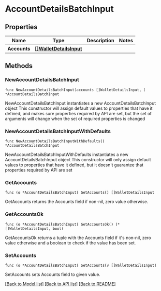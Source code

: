 # AccountDetailsBatchInput

## Properties

Name | Type | Description | Notes
------------ | ------------- | ------------- | -------------
**Accounts** | [**[]WalletDetailsInput**](WalletDetailsInput.md) |  | 

## Methods

### NewAccountDetailsBatchInput

`func NewAccountDetailsBatchInput(accounts []WalletDetailsInput, ) *AccountDetailsBatchInput`

NewAccountDetailsBatchInput instantiates a new AccountDetailsBatchInput object
This constructor will assign default values to properties that have it defined,
and makes sure properties required by API are set, but the set of arguments
will change when the set of required properties is changed

### NewAccountDetailsBatchInputWithDefaults

`func NewAccountDetailsBatchInputWithDefaults() *AccountDetailsBatchInput`

NewAccountDetailsBatchInputWithDefaults instantiates a new AccountDetailsBatchInput object
This constructor will only assign default values to properties that have it defined,
but it doesn't guarantee that properties required by API are set

### GetAccounts

`func (o *AccountDetailsBatchInput) GetAccounts() []WalletDetailsInput`

GetAccounts returns the Accounts field if non-nil, zero value otherwise.

### GetAccountsOk

`func (o *AccountDetailsBatchInput) GetAccountsOk() (*[]WalletDetailsInput, bool)`

GetAccountsOk returns a tuple with the Accounts field if it's non-nil, zero value otherwise
and a boolean to check if the value has been set.

### SetAccounts

`func (o *AccountDetailsBatchInput) SetAccounts(v []WalletDetailsInput)`

SetAccounts sets Accounts field to given value.



[[Back to Model list]](../README.md#documentation-for-models) [[Back to API list]](../README.md#documentation-for-api-endpoints) [[Back to README]](../README.md)



